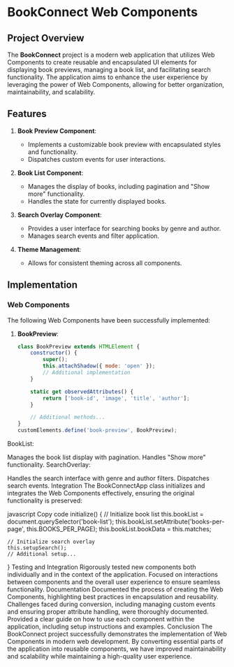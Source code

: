 # BookConnect Web Components

## Project Overview

The **BookConnect** project is a modern web application that utilizes Web Components to create reusable and encapsulated UI elements for displaying book previews, managing a book list, and facilitating search functionality. The application aims to enhance the user experience by leveraging the power of Web Components, allowing for better organization, maintainability, and scalability.

## Features

1. **Book Preview Component**:
   - Implements a customizable book preview with encapsulated styles and functionality.
   - Dispatches custom events for user interactions.

2. **Book List Component**:
   - Manages the display of books, including pagination and "Show more" functionality.
   - Handles the state for currently displayed books.

3. **Search Overlay Component**:
   - Provides a user interface for searching books by genre and author.
   - Manages search events and filter application.

4. **Theme Management**:
   - Allows for consistent theming across all components.

## Implementation

### Web Components

The following Web Components have been successfully implemented:

1. **BookPreview**:
   ```javascript
   class BookPreview extends HTMLElement {
       constructor() {
           super();
           this.attachShadow({ mode: 'open' });
           // Additional implementation
       }

       static get observedAttributes() {
           return ['book-id', 'image', 'title', 'author'];
       }

       // Additional methods...
   }
   customElements.define('book-preview', BookPreview);
BookList:

Manages the book list display with pagination.
Handles "Show more" functionality.
SearchOverlay:

Handles the search interface with genre and author filters.
Dispatches search events.
Integration
The BookConnectApp class initializes and integrates the Web Components effectively, ensuring the original functionality is preserved:

javascript
Copy code
initialize() {
    // Initialize book list
    this.bookList = document.querySelector('book-list');
    this.bookList.setAttribute('books-per-page', this.BOOKS_PER_PAGE);
    this.bookList.bookData = this.matches;

    // Initialize search overlay
    this.setupSearch();
    // Additional setup...
}
Testing and Integration
Rigorously tested new components both individually and in the context of the application.
Focused on interactions between components and the overall user experience to ensure seamless functionality.
Documentation
Documented the process of creating the Web Components, highlighting best practices in encapsulation and reusability.
Challenges faced during conversion, including managing custom events and ensuring proper attribute handling, were thoroughly documented.
Provided a clear guide on how to use each component within the application, including setup instructions and examples.
Conclusion
The BookConnect project successfully demonstrates the implementation of Web Components in modern web development. By converting essential parts of the application into reusable components, we have improved maintainability and scalability while maintaining a high-quality user experience.